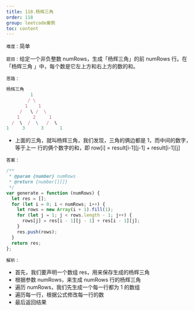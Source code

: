 ```yaml
---
title: 118.杨辉三角
order: 118
group: leetcode案例
toc: content
---
```


`难度：`简单

`题目：`给定一个非负整数 numRows，生成「杨辉三角」的前 numRows 行。在「杨辉三角
」中，每个数是它左上方和右上方的数的和。

`思路：`

```js
杨辉三角
         1
        / \
       1    1
     /   \ /  \
    1     2     1
  /  \  /  \   /  \
1     3      3      1
```

- 上面的三角，就叫杨辉三角，我们发现，三角的俩边都是 1，而中间的数字，等于上一
  行的俩个数字的和，即 row[i] = result[i-1][j-1] + result[i-1][j]

`答案：`

```js
/**
 * @param {number} numRows
 * @return {number[][]}
 */
var generate = function (numRows) {
  let res = [];
  for (let i = 0; i < numRows; i++) {
    let rows = new Array(i + 1).fill(1);
    for (let j = 1; j < rows.length - 1; j++) {
      rows[j] = res[i - 1][j - 1] + res[i - 1][j];
    }
    res.push(rows);
  }
  return res;
};
```

`解析：`

- 首先，我们要声明一个数组 res，用来保存生成的杨辉三角
- 根据参数 numRows，来生成 numRows 行的杨辉三角
- 遍历 numRows，我们先生成一个每一行都为 1 的数组
- 遍历每一行，根据公式修改每一行的数
- 最后返回结果
